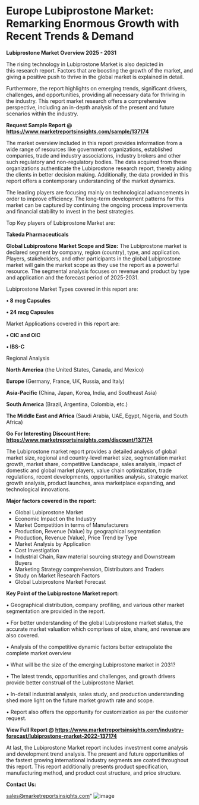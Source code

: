 # Europe Lubiprostone Market: Remarking Enormous Growth with Recent Trends & Demand

<Strong> Lubiprostone Market Overview 2025 - 2031</strong>

The rising technology in Lubiprostone Market is also depicted in this research report. Factors that are boosting the growth of the market, and giving a positive push to thrive in the global market is explained in detail.

Furthermore, the report highlights on emerging trends, significant drivers, challenges, and opportunities, providing all necessary data for thriving in the industry. This report market research offers a comprehensive perspective, including an in-depth analysis of the present and future scenarios within the industry.

<strong>Request Sample Report @ <a href=https://www.marketreportsinsights.com/sample/137174>https://www.marketreportsinsights.com/sample/137174</a></strong>

The market overview included in this report provides information from a wide range of resources like government organizations, established companies, trade and industry associations, industry brokers and other such regulatory and non-regulatory bodies. The data acquired from these organizations authenticate the Lubiprostone research report, thereby aiding the clients in better decision making. Additionally, the data provided in this report offers a contemporary understanding of the market dynamics.

The leading players are focusing mainly on technological advancements in order to improve efficiency. The long-term development patterns for this market can be captured by continuing the ongoing process improvements and financial stability to invest in the best strategies.

Top Key players of Lubiprostone Market are:

<strong>Takeda Pharmaceuticals</strong>

<strong><b>Global Lubiprostone Market Scope and Size:</b></strong>
The Lubiprostone market is declared segment by company, region (country), type, and application. Players, stakeholders, and other participants in the global Lubiprostone market will gain the market scope as they use the report as a powerful resource. The segmental analysis focuses on revenue and product by type and application and the forecast period of 2025-2031.

Lubiprostone Market Types covered in this report are:

<strong>• 8 mcg Capsules

• 24 mcg Capsules</strong>

Market Applications covered in this report are:

<strong>• CIC and OIC

• IBS-C</strong> 

Regional Analysis

<strong>North America</strong> (the United States, Canada, and Mexico)

<strong>Europe</strong> (Germany, France, UK, Russia, and Italy)

<strong>Asia-Pacific</strong> (China, Japan, Korea, India, and Southeast Asia)

<strong>South America</strong> (Brazil, Argentina, Colombia, etc.)

<strong>The Middle East and Africa</strong> (Saudi Arabia, UAE, Egypt, Nigeria, and South Africa)

<strong>Go For Interesting Discount Here: <a href=https://www.marketreportsinsights.com/discount/137174>https://www.marketreportsinsights.com/discount/137174</a></strong>

The Lubiprostone market report provides a detailed analysis of global market size, regional and country-level market size, segmentation market growth, market share, competitive Landscape, sales analysis, impact of domestic and global market players, value chain optimization, trade regulations, recent developments, opportunities analysis, strategic market growth analysis, product launches, area marketplace expanding, and technological innovations.

<strong><b>Major factors covered in the report:</b></strong>
<ul>
  <li>Global Lubiprostone Market </li>
  <li>Economic Impact on the Industry</li>
  <li>Market Competition in terms of Manufacturers</li>
  <li>Production, Revenue (Value) by geographical segmentation</li>
  <li>Production, Revenue (Value), Price Trend by Type</li>
  <li>Market Analysis by Application</li>
  <li>Cost Investigation</li>
  <li>Industrial Chain, Raw material sourcing strategy and Downstream Buyers</li>
  <li>Marketing Strategy comprehension, Distributors and Traders</li>
  <li>Study on Market Research Factors</li>
  <li>Global Lubiprostone Market Forecast</li>
</ul>

<strong><b>Key Point of the Lubiprostone Market report:</b></strong>

• Geographical distribution, company profiling, and various other market segmentation are provided in the report.

• For better understanding of the global Lubiprostone market status, the accurate market valuation which comprises of size, share, and revenue are also covered.

• Analysis of the competitive dynamic factors better extrapolate the complete market overview

• What will be the size of the emerging Lubiprostone market in 2031?

• The latest trends, opportunities and challenges, and growth drivers provide better construal of the Lubiprostone Market.

• In-detail industrial analysis, sales study, and production understanding shed more light on the future market growth rate and scope.

• Report also offers the opportunity for customization as per the customer request.

<strong><b>View Full Report @ <a href=https://www.marketreportsinsights.com/industry-forecast/lubiprostone-market-2022-137174>https://www.marketreportsinsights.com/industry-forecast/lubiprostone-market-2022-137174</a></b></strong>


At last, the Lubiprostone Market report includes investment come analysis and development trend analysis. The present and future opportunities of the fastest growing international industry segments are coated throughout this report. This report additionally presents product specification, manufacturing method, and product cost structure, and price structure.

<strong>Contact Us:</strong>

sales@marketreportsinsights.com"
![image](https://github.com/user-attachments/assets/d3a66957-002c-4873-ae5b-43e2ccf10713)
